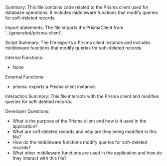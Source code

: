 Summary:
This file contains code related to the Prisma client used for database operations. It includes middleware functions that modify queries for soft-deleted records.

Import statements:
The file imports the PrismaClient from '../generated/prisma-client'.

Script Summary:
The file exports a Prisma client instance and includes middleware functions that modify queries for soft-deleted records.

Internal Functions:
- None

External Functions:
- prisma: exports a Prisma client instance.

Interaction Summary:
This file interacts with the Prisma client and modifies queries for soft-deleted records.

Developer Questions:
- What is the purpose of the Prisma client and how is it used in the application?
- What are soft-deleted records and why are they being modified in this file?
- How do the middleware functions modify queries for soft-deleted records?
- What other middleware functions are used in the application and how do they interact with this file?